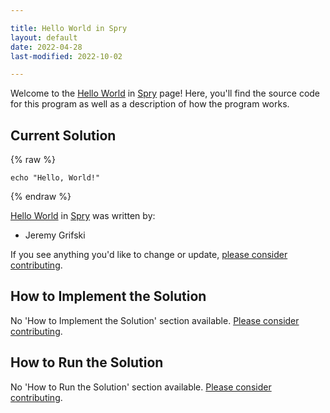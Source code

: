```yaml
---

title: Hello World in Spry
layout: default
date: 2022-04-28
last-modified: 2022-10-02

---
```


Welcome to the [Hello World](https://sampleprograms.io/projects/hello-world) in [Spry](https://sampleprograms.io/languages/spry) page! Here, you'll find the source code for this program as well as a description of how the program works.

## Current Solution

{% raw %}

```spry
echo "Hello, World!"
```

{% endraw %}

[Hello World](https://sampleprograms.io/projects/hello-world) in [Spry](https://sampleprograms.io/languages/spry) was written by:

- Jeremy Grifski

If you see anything you'd like to change or update, [please consider contributing](https://github.com/TheRenegadeCoder/sample-programs).

## How to Implement the Solution

No 'How to Implement the Solution' section available. [Please consider contributing](https://github.com/TheRenegadeCoder/sample-programs-website).

## How to Run the Solution

No 'How to Run the Solution' section available. [Please consider contributing](https://github.com/TheRenegadeCoder/sample-programs-website).